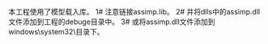 本工程使用了模型载入库。
1# 注意链接assimp.lib。
2# 并将dlls中的assimp.dll文件添加到工程的debuge目录中。
3# 或将assimp.dll文件添加到windows\system32\目录下。
